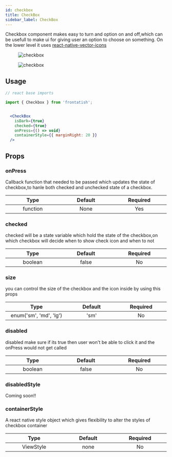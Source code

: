 ```yaml
---
id: checkbox
title: CheckBox
sidebar_label: CheckBox
---
```


Checkbox component makes easy to turn and option on and off,which can be usefull to make ui for giving user an option to choose on something. On the lower level it uses [react-native-vector-icons](https://www.npmjs.com/package/react-native-vector-icons)

<div className="image-horizontal-preview">
    <figure>
      <img src="/frontatish/img/checkbox_1.png" alt="checkbox" />
    </figure>
    <figure>
      <img src="/frontatish/img/checkbox_2.png" alt="checkbox" />
    </figure>
</div>

## Usage

```jsx
// react base imports

import { Checkbox } from 'frontatish';


  <CheckBox
    isDark={true}
    checked={true}
    onPress={() => void}
    containerStyle={{ marginRight: 20 }}
  />

```

## Props

### onPress

Callback function that needed to be passed which updates the state of checkbox,to hanle both checked and unchecked state of a checkbox.

|            Type             |        Default         |        Required        |
| :-------------------------: | :--------------------: | :--------------------: |
| function <img width="500"/> | None<img width="500"/> | Yes <img width="500"/> |

### checked

checked will be a state variable which hold the state of the checkbox,on which checkbox will decide when to show check icon and when to not

|            Type            |         Default          |       Required        |
| :------------------------: | :----------------------: | :-------------------: |
| boolean <img width="500"/> | false <img width="500"/> | No <img width="500"/> |

### size

you can control the size of the checkbox and the icon inside by using this props

|                   Type                    |         Default         |       Required        |
| :---------------------------------------: | :---------------------: | :-------------------: |
| enum('sm', 'md', 'lg') <img width="500"/> | 'sm' <img width="500"/> | No <img width="500"/> |

### disabled

disabled make sure if its true then user won't be able to click it and the onPress would not get called

|            Type            |         Default          |       Required        |
| :------------------------: | :----------------------: | :-------------------: |
| boolean <img width="500"/> | false <img width="500"/> | No <img width="500"/> |

### disabledStyle

Coming soon!!

### containerStyle

A react native style object which gives flexibility to alter the styles of checkbox container

|             Type             |         Default         |       Required        |
| :--------------------------: | :---------------------: | :-------------------: |
| ViewStyle <img width="500"/> | none <img width="500"/> | No <img width="500"/> |
